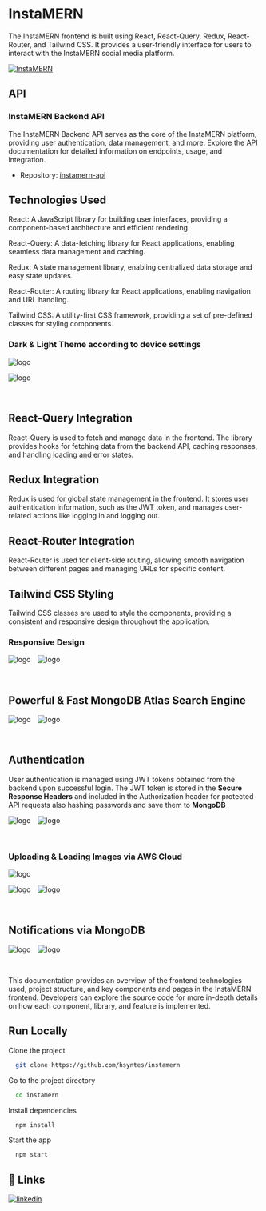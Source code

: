 # InstaMERN

The InstaMERN frontend is built using React, React-Query, Redux, React-Router, and Tailwind CSS. It provides a user-friendly interface for users to interact with the InstaMERN social media platform.

[![InstaMERN](/public/logo.png)](https://instamern.netlify.app)

## API

### InstaMERN Backend API

The InstaMERN Backend API serves as the core of the InstaMERN platform, providing user authentication, data management, and more. Explore the API documentation for detailed information on endpoints, usage, and integration.

- Repository: [instamern-api](https://github.com/hsyntes/instamern-api)

## Technologies Used

React: A JavaScript library for building user interfaces, providing a component-based architecture and efficient rendering.

React-Query: A data-fetching library for React applications, enabling seamless data management and caching.

Redux: A state management library, enabling centralized data storage and easy state updates.

React-Router: A routing library for React applications, enabling navigation and URL handling.

Tailwind CSS: A utility-first CSS framework, providing a set of pre-defined classes for styling components.

### Dark & Light Theme according to device settings

![logo](/src/screenshots/desktop-dark.png)

![logo](/src/screenshots/desktop-light.png)

<br />

## React-Query Integration

React-Query is used to fetch and manage data in the frontend. The library provides hooks for fetching data from the backend API, caching responses, and handling loading and error states.

## Redux Integration

Redux is used for global state management in the frontend. It stores user authentication information, such as the JWT token, and manages user-related actions like logging in and logging out.

## React-Router Integration

React-Router is used for client-side routing, allowing smooth navigation between different pages and managing URLs for specific content.

## Tailwind CSS Styling

Tailwind CSS classes are used to style the components, providing a consistent and responsive design throughout the application.

### Responsive Design

![logo](/src/screenshots/mobile-dark.png)&emsp;![logo](/src/screenshots/mobile-light.png)

<br />

## Powerful & Fast MongoDB Atlas Search Engine

![logo](/src/screenshots/search-mobile-dark.png)&emsp;![logo](/src/screenshots/search-mobile-light.png)

<br />

## Authentication

User authentication is managed using JWT tokens obtained from the backend upon successful login. The JWT token is stored in the **Secure Response Headers** and included in the Authorization header for protected API requests also hashing passwords and save them to **MongoDB**

![logo](/src/screenshots/signup-mobile-dark.png)&emsp;![logo](/src/screenshots/signup-mobile-light.png)

<br />

### Uploading & Loading Images via AWS Cloud

![logo](/src/screenshots/upload-post-desktop-dark.png)

![logo](/src/screenshots/upload-story-mobile-dark.png)&emsp;![logo](/src/screenshots/upload-story-mobile-light.png)

<br />

## Notifications via MongoDB

![logo](/src/screenshots/notifications-mobile-dark.png)&emsp;![logo](/src/screenshots/notifications-mobile-light.png)

<br />

This documentation provides an overview of the frontend technologies used, project structure, and key components and pages in the InstaMERN frontend. Developers can explore the source code for more in-depth details on how each component, library, and feature is implemented.

## Run Locally

Clone the project

```bash
  git clone https://github.com/hsyntes/instamern
```

Go to the project directory

```bash
  cd instamern
```

Install dependencies

```bash
  npm install
```

Start the app

```bash
  npm start
```

## 🔗 Links

[![linkedin](https://img.shields.io/badge/linkedin-0A66C2?style=for-the-badge&logo=linkedin&logoColor=white)](https://www.linkedin.com/in/hsyntes)
